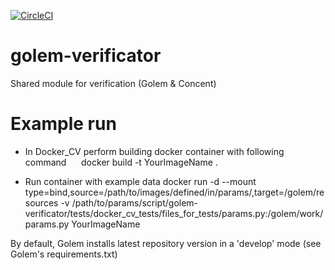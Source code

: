 [![CircleCI](https://circleci.com/gh/golemfactory/golem-verificator.svg?style=shield)](https://circleci.com/gh/golemfactory/golem-verificator)

# golem-verificator
 Shared module for verification (Golem &amp; Concent)

# Example run

* In Docker_CV perform building docker container with following command
      docker build -t YourImageName .

* Run container with example data
      docker run -d --mount type=bind,source=/path/to/images/defined/in/params/,target=/golem/resources -v /path/to/params/script/golem-verificator/tests/docker_cv_tests/files_for_tests/params.py:/golem/work/params.py YourImageName

By default, Golem installs latest repository version in a 'develop' mode 
(see Golem's requirements.txt)
